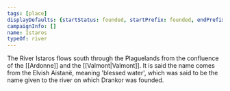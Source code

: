 ```yaml
---
tags: [place]
displayDefaults: {startStatus: founded, startPrefix: founded, endPrefix: destroyed, endStatus: destroyed}
campaignInfo: []
name: Istaros
typeOf: river
---
```


The River Istaros flows south through the Plaguelands from the confluence of the [[Ardonne]] and the [[Valmont|Valmont]]. It is said the name comes from the Elvish Aistanë, meaning 'blessed water', which was said to be the name given to the river on which Drankor was founded.

